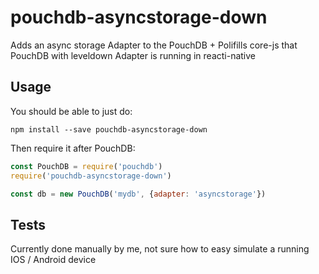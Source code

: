 pouchdb-asyncstorage-down
====

Adds an async storage Adapter to the PouchDB + Polifills core-js that PouchDB with leveldown Adapter is running in reacti-native

Usage
---

You should be able to just do:

    npm install --save pouchdb-asyncstorage-down

Then require it after PouchDB:

```js
const PouchDB = require('pouchdb')
require('pouchdb-asyncstorage-down')

const db = new PouchDB('mydb', {adapter: 'asyncstorage'})
```

Tests
---
Currently done manually by me, not sure how to easy simulate a running IOS / Android device
